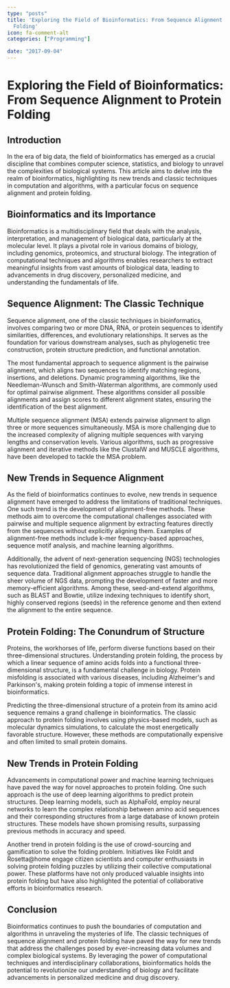 ```yaml
---
type: "posts"
title: 'Exploring the Field of Bioinformatics: From Sequence Alignment to Protein
  Folding'
icon: fa-comment-alt
categories: ["Programming"]

date: "2017-09-04"
---
```




# Exploring the Field of Bioinformatics: From Sequence Alignment to Protein Folding

## Introduction

In the era of big data, the field of bioinformatics has emerged as a crucial discipline that combines computer science, statistics, and biology to unravel the complexities of biological systems. This article aims to delve into the realm of bioinformatics, highlighting its new trends and classic techniques in computation and algorithms, with a particular focus on sequence alignment and protein folding.

## Bioinformatics and its Importance

Bioinformatics is a multidisciplinary field that deals with the analysis, interpretation, and management of biological data, particularly at the molecular level. It plays a pivotal role in various domains of biology, including genomics, proteomics, and structural biology. The integration of computational techniques and algorithms enables researchers to extract meaningful insights from vast amounts of biological data, leading to advancements in drug discovery, personalized medicine, and understanding the fundamentals of life.

## Sequence Alignment: The Classic Technique

Sequence alignment, one of the classic techniques in bioinformatics, involves comparing two or more DNA, RNA, or protein sequences to identify similarities, differences, and evolutionary relationships. It serves as the foundation for various downstream analyses, such as phylogenetic tree construction, protein structure prediction, and functional annotation.

The most fundamental approach to sequence alignment is the pairwise alignment, which aligns two sequences to identify matching regions, insertions, and deletions. Dynamic programming algorithms, like the Needleman-Wunsch and Smith-Waterman algorithms, are commonly used for optimal pairwise alignment. These algorithms consider all possible alignments and assign scores to different alignment states, ensuring the identification of the best alignment.

Multiple sequence alignment (MSA) extends pairwise alignment to align three or more sequences simultaneously. MSA is more challenging due to the increased complexity of aligning multiple sequences with varying lengths and conservation levels. Various algorithms, such as progressive alignment and iterative methods like the ClustalW and MUSCLE algorithms, have been developed to tackle the MSA problem.

## New Trends in Sequence Alignment

As the field of bioinformatics continues to evolve, new trends in sequence alignment have emerged to address the limitations of traditional techniques. One such trend is the development of alignment-free methods. These methods aim to overcome the computational challenges associated with pairwise and multiple sequence alignment by extracting features directly from the sequences without explicitly aligning them. Examples of alignment-free methods include k-mer frequency-based approaches, sequence motif analysis, and machine learning algorithms.

Additionally, the advent of next-generation sequencing (NGS) technologies has revolutionized the field of genomics, generating vast amounts of sequence data. Traditional alignment approaches struggle to handle the sheer volume of NGS data, prompting the development of faster and more memory-efficient algorithms. Among these, seed-and-extend algorithms, such as BLAST and Bowtie, utilize indexing techniques to identify short, highly conserved regions (seeds) in the reference genome and then extend the alignment to the entire sequence.

## Protein Folding: The Conundrum of Structure

Proteins, the workhorses of life, perform diverse functions based on their three-dimensional structures. Understanding protein folding, the process by which a linear sequence of amino acids folds into a functional three-dimensional structure, is a fundamental challenge in biology. Protein misfolding is associated with various diseases, including Alzheimer's and Parkinson's, making protein folding a topic of immense interest in bioinformatics.

Predicting the three-dimensional structure of a protein from its amino acid sequence remains a grand challenge in bioinformatics. The classic approach to protein folding involves using physics-based models, such as molecular dynamics simulations, to calculate the most energetically favorable structure. However, these methods are computationally expensive and often limited to small protein domains.

## New Trends in Protein Folding

Advancements in computational power and machine learning techniques have paved the way for novel approaches to protein folding. One such approach is the use of deep learning algorithms to predict protein structures. Deep learning models, such as AlphaFold, employ neural networks to learn the complex relationship between amino acid sequences and their corresponding structures from a large database of known protein structures. These models have shown promising results, surpassing previous methods in accuracy and speed.

Another trend in protein folding is the use of crowd-sourcing and gamification to solve the folding problem. Initiatives like Foldit and Rosetta@home engage citizen scientists and computer enthusiasts in solving protein folding puzzles by utilizing their collective computational power. These platforms have not only produced valuable insights into protein folding but have also highlighted the potential of collaborative efforts in bioinformatics research.

## Conclusion

Bioinformatics continues to push the boundaries of computation and algorithms in unraveling the mysteries of life. The classic techniques of sequence alignment and protein folding have paved the way for new trends that address the challenges posed by ever-increasing data volumes and complex biological systems. By leveraging the power of computational techniques and interdisciplinary collaborations, bioinformatics holds the potential to revolutionize our understanding of biology and facilitate advancements in personalized medicine and drug discovery.